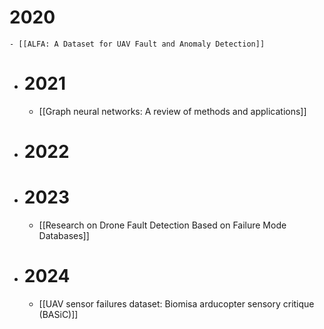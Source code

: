 # 2020
	- [[ALFA: A Dataset for UAV Fault and Anomaly Detection]]
- # 2021
	- [[Graph neural networks: A review of methods and applications]]
- # 2022
- # 2023
	- [[Research on Drone Fault Detection Based on Failure Mode Databases]]
- # 2024
	- [[UAV sensor failures dataset: Biomisa arducopter sensory critique (BASiC)]]